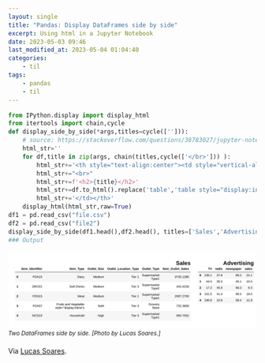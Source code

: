 ```yaml
---
layout: single
title: "Pandas: Display DataFrames side by side"
excerpt: Using html in a Jupyter Notebook
date: 2023-05-03 09:46
last_modified_at: 2023-05-04 01:04:40
categories:
    - til
tags:
    - pandas
    - til
---
```


```python
from IPython.display import display_html
from itertools import chain,cycle
def display_side_by_side(*args,titles=cycle([''])):
    # source: https://stackoverflow.com/questions/38783027/jupyter-notebook-display-two-pandas-tables-side-by-side
    html_str=''
    for df,title in zip(args, chain(titles,cycle(['</br>'])) ):
        html_str+='<th style="text-align:center"><td style="vertical-align:top">'
        html_str+="<br>"
        html_str+=f'<h2>{title}</h2>'
        html_str+=df.to_html().replace('table','table style="display:inline"')
        html_str+='</td></th>'
    display_html(html_str,raw=True)
df1 = pd.read_csv("file.csv")
df2 = pd.read_csv("file2")
display_side_by_side(df1.head(),df2.head(), titles=['Sales','Advertising'])
### Output
```

![Two DataFrames side by side](/assets/images/two-dfs-side-by-side.jpeg)
<sup>_Two DataFrames side by side. \[Photo by Lucas Soares.\]_

Via [Lucas Soares](https://python.plainenglish.io/15-data-science-snippets-to-optimize-your-coding-pipeline-93a5625d48cd).
